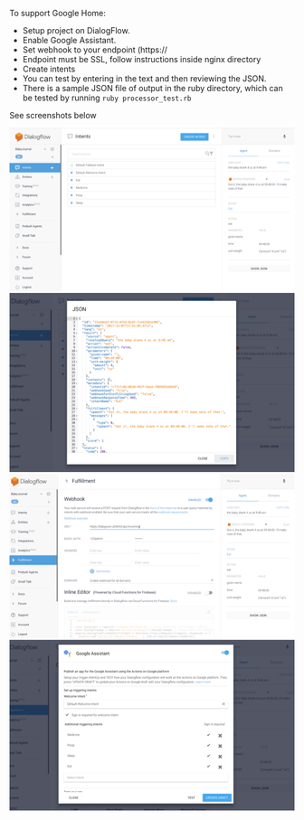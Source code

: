 To support Google Home:

* Setup project on DialogFlow.
 * Enable Google Assistant.
 * Set webhook to your endpoint (https://
 * Endpoint must be SSL, follow instructions inside nginx directory
* Create intents
* You can test by entering in the text and then reviewing the JSON.
* There is a sample JSON file of output in the ruby directory, which can be tested by running `ruby processor_test.rb`

See screenshots below

![1.png](1.png)
![2.png](2.png)
![3.png](3.png)
![4.png](4.png)